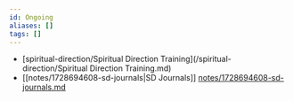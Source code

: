 ```yaml
---
id: Ongoing
aliases: []
tags: []
---
```

	
- [spiritual-direction/Spiritual Direction Training](/spiritual-direction/Spiritual Direction Training.md)
- [[notes/1728694608-sd-journals|SD Journals]] [notes/1728694608-sd-journals.md](notes/1728694608-sd-journals.md)

